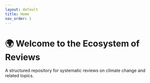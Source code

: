 ```yaml
---
layout: default
title: Home
nav_order: 1
---
```


# 🌍 Welcome to the Ecosystem of Reviews  

A structured repository for systematic reviews on climate change and related topics.
